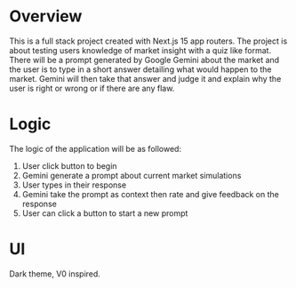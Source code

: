 # Overview

This is a full stack project created with Next.js 15 app routers. The project is about testing users knowledge of market insight with a quiz like format. There will be a prompt generated by Google Gemini about the market and the user is to type in a short answer detailing what would happen to the market. Gemini will then take that answer and judge it and explain why the user is right or wrong or if there are any flaw.

# Logic 

The logic of the application will be as followed:

1. User click button to begin
2. Gemini generate a prompt about current market simulations
3. User types in their response
4. Gemini take the prompt as context then rate and give feedback on the response
5. User can click a button to start a new prompt

# UI

Dark theme, V0 inspired.